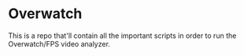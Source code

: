 # Overwatch

This is a repo that'll contain all the important scripts in order to run the Overwatch/FPS video analyzer.
